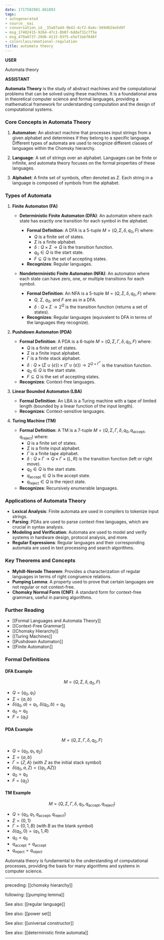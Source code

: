 ```yaml
---
date: 1717502981.861893
tags:
- autogenerated
- source__oai
- conversation_id__35a07ad4-9b42-4cf2-8a4c-569d024e5d9f
- msg_17402415-9264-47c1-8b07-6ddaf31c7f5e
- msg_479a0737-29d6-4115-93f5-e5ef3abf848f
- colorclass/emotional-regulation
title: automata theory
---
```


**USER**

Automata theory


**ASSISTANT**

**Automata Theory** is the study of abstract machines and the computational problems that can be solved using these machines. It is a foundational area in theoretical computer science and formal languages, providing a mathematical framework for understanding computation and the design of computational systems.

### Core Concepts in Automata Theory

1. **Automaton**: An abstract machine that processes input strings from a given alphabet and determines if they belong to a specific language. Different types of automata are used to recognize different classes of languages within the Chomsky hierarchy.

2. **Language**: A set of strings over an alphabet. Languages can be finite or infinite, and automata theory focuses on the formal properties of these languages.

3. **Alphabet**: A finite set of symbols, often denoted as $\Sigma$. Each string in a language is composed of symbols from the alphabet.

### Types of Automata

1. **Finite Automaton (FA)**

   - **Deterministic Finite Automaton (DFA)**: An automaton where each state has exactly one transition for each symbol in the alphabet.
     - **Formal Definition**: A DFA is a 5-tuple $M = (Q, \Sigma, \delta, q_0, F)$ where:
       - $Q$ is a finite set of states.
       - $\Sigma$ is a finite alphabet.
       - $\delta: Q \times \Sigma \rightarrow Q$ is the transition function.
       - $q_0 \in Q$ is the start state.
       - $F \subseteq Q$ is the set of accepting states.
     - **Recognizes**: Regular languages.

   - **Nondeterministic Finite Automaton (NFA)**: An automaton where each state can have zero, one, or multiple transitions for each symbol.
     - **Formal Definition**: An NFA is a 5-tuple $M = (Q, \Sigma, \delta, q_0, F)$ where:
       - $Q$, $\Sigma$, $q_0$, and $F$ are as in a DFA.
       - $\delta: Q \times \Sigma \rightarrow 2^Q$ is the transition function (returns a set of states).
     - **Recognizes**: Regular languages (equivalent to DFA in terms of the languages they recognize).

2. **Pushdown Automaton (PDA)**

   - **Formal Definition**: A PDA is a 6-tuple $M = (Q, \Sigma, \Gamma, \delta, q_0, F)$ where:
     - $Q$ is a finite set of states.
     - $\Sigma$ is a finite input alphabet.
     - $\Gamma$ is a finite stack alphabet.
     - $\delta: Q \times (\Sigma \cup \{\varepsilon\}) \times (\Gamma \cup \{\varepsilon\}) \rightarrow 2^{Q \times \Gamma^*}$ is the transition function.
     - $q_0 \in Q$ is the start state.
     - $F \subseteq Q$ is the set of accepting states.
   - **Recognizes**: Context-free languages.

3. **Linear Bounded Automaton (LBA)**

   - **Formal Definition**: An LBA is a Turing machine with a tape of limited length (bounded by a linear function of the input length).
   - **Recognizes**: Context-sensitive languages.

4. **Turing Machine (TM)**

   - **Formal Definition**: A TM is a 7-tuple $M = (Q, \Sigma, \Gamma, \delta, q_0, q_\text{accept}, q_\text{reject})$ where:
     - $Q$ is a finite set of states.
     - $\Sigma$ is a finite input alphabet.
     - $\Gamma$ is a finite tape alphabet.
     - $\delta: Q \times \Gamma \rightarrow Q \times \Gamma \times \{L, R\}$ is the transition function (left or right move).
     - $q_0 \in Q$ is the start state.
     - $q_\text{accept} \in Q$ is the accept state.
     - $q_\text{reject} \in Q$ is the reject state.
   - **Recognizes**: Recursively enumerable languages.

### Applications of Automata Theory

- **Lexical Analysis**: Finite automata are used in compilers to tokenize input strings.
- **Parsing**: PDAs are used to parse context-free languages, which are crucial in syntax analysis.
- **Modeling and Verification**: Automata are used to model and verify systems in hardware design, protocol analysis, and more.
- **Regular Expressions**: Regular languages and their corresponding automata are used in text processing and search algorithms.

### Key Theorems and Concepts

- **Myhill-Nerode Theorem**: Provides a characterization of regular languages in terms of right congruence relations.
- **Pumping Lemma**: A property used to prove that certain languages are not regular or not context-free.
- **Chomsky Normal Form (CNF)**: A standard form for context-free grammars, useful in parsing algorithms.

### Further Reading

- [[Formal Languages and Automata Theory]]
- [[Context-Free Grammar]]
- [[Chomsky Hierarchy]]
- [[Turing Machines]]
- [[Pushdown Automaton]]
- [[Finite Automaton]]

### Formal Definitions

#### DFA Example

$$
M = (Q, \Sigma, \delta, q_0, F)
$$
- $Q = \{q_0, q_1\}$
- $\Sigma = \{a, b\}$
- $\delta(q_0, a) = q_1$, $\delta(q_0, b) = q_0$
- $q_0 = q_0$
- $F = \{q_1\}$

#### PDA Example

$$
M = (Q, \Sigma, \Gamma, \delta, q_0, F)
$$
- $Q = \{q_0, q_1, q_2\}$
- $\Sigma = \{a, b\}$
- $\Gamma = \{Z, A\}$ (with $Z$ as the initial stack symbol)
- $\delta(q_0, a, Z) = \{(q_1, AZ)\}$
- $q_0 = q_0$
- $F = \{q_2\}$

#### TM Example

$$
M = (Q, \Sigma, \Gamma, \delta, q_0, q_\text{accept}, q_\text{reject})
$$
- $Q = \{q_0, q_1, q_\text{accept}, q_\text{reject}\}$
- $\Sigma = \{0, 1\}$
- $\Gamma = \{0, 1, B\}$ (with $B$ as the blank symbol)
- $\delta(q_0, 0) = (q_1, 1, R)$
- $q_0 = q_0$
- $q_\text{accept} = q_\text{accept}$
- $q_\text{reject} = q_\text{reject}$

Automata theory is fundamental to the understanding of computational processes, providing the basis for many algorithms and systems in computer science.


---

preceding: [[chomsky hierarchy]]  


following: [[pumping lemma]]

See also: [[regular language]]


See also: [[power set]]


See also: [[universal constructor]]


See also: [[deterministic finite automata]]